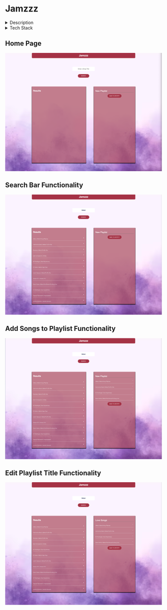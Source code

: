 # Jamzzz

<details>
    <summary>Description</summary>
    An application that lets you search your favorite songs on Spotify, Add it to a playlist with the name of your choice, and saves it to your Spotify account.
</details>

<details>
    <summary>Tech Stack</summary>
    Javascript ||
    React ||
    HTML ||
    CSS ||
    Flexbox ||
    Spotify API
</details>



## Home Page
![Screenshot](homepage.png)

## Search Bar Functionality
![Screenshot](search.png)

## Add Songs to Playlist Functionality
![Screenshot](addplaylist.png)

## Edit Playlist Title Functionality
![Screenshot](editplaylist.png)